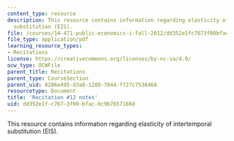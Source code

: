 ```yaml
---
content_type: resource
description: This resource contains information regarding elasticity of intertemporal
  substitution (EIS).
file: /courses/14-471-public-economics-i-fall-2012/dd352e1fc7673f00bfacbc9b7657166d_MIT14_471F12_recnotes12.pdf
file_type: application/pdf
learning_resource_types:
- Recitations
license: https://creativecommons.org/licenses/by-nc-sa/4.0/
ocw_type: OCWFile
parent_title: Recitations
parent_type: CourseSection
parent_uid: 8206e495-d3a8-1289-7844-ff27c7536468
resourcetype: Document
title: 'Recitation #12 notes'
uid: dd352e1f-c767-3f00-bfac-bc9b7657166d
---
```

This resource contains information regarding elasticity of intertemporal substitution (EIS).